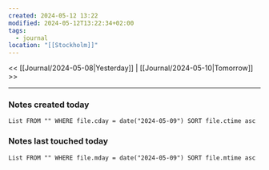 ```yaml
---
created: 2024-05-12 13:22
modified: 2024-05-12T13:22:34+02:00
tags:
  - journal
location: "[[Stockholm]]"
---
```


<< [[Journal/2024-05-08|Yesterday]] | [[Journal/2024-05-10|Tomorrow]] >>

---
### Notes created today
```dataview
List FROM "" WHERE file.cday = date("2024-05-09") SORT file.ctime asc
```
### Notes last touched today
```dataview
List FROM "" WHERE file.mday = date("2024-05-09") SORT file.mtime asc
```